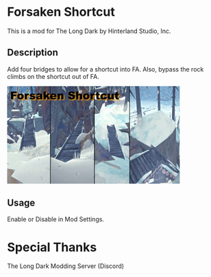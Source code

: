 # Forsaken Shortcut		
This is a mod for The Long Dark by Hinterland Studio, Inc.

## Description
Add four bridges to allow for a shortcut into FA.  Also, bypass the rock climbs on the shortcut out of FA.

<img src="https://github.com/Phaedrus3/ModListJson/blob/main/ForsakenShortcut.jpg" width="80%">


## Usage
Enable or Disable in Mod Settings.


# Special Thanks
The Long Dark Modding Server (Discord)
